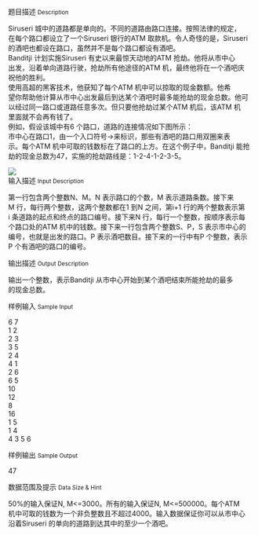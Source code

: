 <div class="panel panel-default">
<div class="area-title">
<span>
题目描述
<small>Description</small>
</span></div>
<div class="panel-body">

<p>Siruseri 城中的道路都是单向的。不同的道路由路口连接。按照法律的规定，<br>在每个路口都设立了一个Siruseri 银行的ATM 取款机。令人奇怪的是，Siruseri<br>的酒吧也都设在路口，虽然并不是每个路口都设有酒吧。<br>Banditji 计划实施Siruseri 有史以来最惊天动地的ATM 抢劫。他将从市中心<br>出发，沿着单向道路行驶，抢劫所有他途径的ATM 机，最终他将在一个酒吧庆<br>祝他的胜利。<br>使用高超的黑客技术，他获知了每个ATM 机中可以掠取的现金数额。他希<br>望你帮助他计算从市中心出发最后到达某个酒吧时最多能抢劫的现金总数。他可<br>以经过同一路口或道路任意多次。但只要他抢劫过某个ATM 机后，该ATM 机<br>里面就不会再有钱了。<br>例如，假设该城中有6 个路口，道路的连接情况如下图所示：<br>市中心在路口1，由一个入口符号→来标识，那些有酒吧的路口用双圈来表<br>示。每个ATM 机中可取的钱数标在了路口的上方。在这个例子中，Banditji 能抢<br>劫的现金总数为47，实施的抢劫路线是：1-2-4-1-2-3-5。</p>

<img src="/source/codevs/codevs-1611/img/aHR0cDovL3d3dy5qb3lvaS5jbi9wcm9ibGVtL2NvZGV2cy0xNjExL2h0dHA6Ly9jb2RldnMuY24vbWVkaWEvaW1hZ2UvMTYxMS5qcGc=.jpg" style="max-width:700px">

</div>
</div>

<div class="panel panel-default">
<div class="area-title">
<span>
输入描述
<small>Input Description</small>
</span></div>
<div class="panel-body">
<p>第一行包含两个整数N、M。N 表示路口的个数，M 表示道路条数。接下来<br>M 行，每行两个整数，这两个整数都在1 到N 之间，第i+1 行的两个整数表示第<br>i 条道路的起点和终点的路口编号。接下来N 行，每行一个整数，按顺序表示每<br>个路口处的ATM 机中的钱数。接下来一行包含两个整数S、P，S 表示市中心的<br>编号，也就是出发的路口。P 表示酒吧数目。接下来的一行中有P 个整数，表示<br>P 个有酒吧的路口的编号。</p>

</div>
</div>
<div  class="panel panel-default">
<div class="area-title">
<span>
输出描述
<small>Output Description</small>
</span></div>
<div class="panel-body">

<p>输出一个整数，表示Banditji 从市中心开始到某个酒吧结束所能抢劫的最多<br />的现金总数。</p>

</div>
</div>


<div class="panel panel-default">
<div class="area-title">
<span>
样例输入
<small>Sample Input</small>
</span></div>
<div class="panel-body">
<p>6 7<br>1 2<br>2 3<br>3 5<br>2 4<br>4 1<br>2 6<br>6 5<br>10<br>12<br>8<br>16<br>1 5<br>1 4<br>4 3 5 6</p>

</div>
</div>

<div class="panel panel-default">
<div class="area-title">
<span>
样例输出
<small>Sample Output</small>
</span></div>
<div class="panel-body">
<p>47</p>

</div>
</div>

<div class="panel panel-default">
<div class="area-title">
<span>
数据范围及提示
<small>Data Size & Hint</small>
</span></div>
<div class="panel-body">
<p>50%的输入保证N, M&lt;=3000。所有的输入保证N, M&lt;=500000。每个ATM<br>机中可取的钱数为一个非负整数且不超过4000。输入数据保证你可以从市中心<br>沿着Siruseri 的单向的道路到达其中的至少一个酒吧。</p>
</div>
</div>